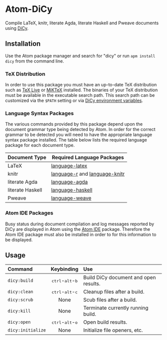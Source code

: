 # Atom-DiCy

Compile LaTeX, knitr, literate Agda, literate Haskell and Pweave documents using
[DiCy][].

## Installation

Use the Atom package manager and search for "dicy" or run `apm install dicy`
from the command line.

### TeX Distribution

In order to use this package you must have an up-to-date TeX distribution such
as [TeX Live][] or [MiKTeX][] installed. The binaries of your TeX distribution
must be available in the executable search path. This search path can be
customized via the `$PATH` setting or via [DiCy environment variables][].

### Language Syntax Packages

The various commands provided by this package depend upon the document grammar
type being detected by Atom. In order for the correct grammar to be detected you
will need to have the appropriate language syntax package installed. The table
below lists the required language package for each document type.

| Document Type    | Required Language Packages            |
|------------------|---------------------------------------|
| LaTeX            | [language-latex][]                    |
| knitr            | [language-r][] and [language-knitr][] |
| literate Agda    | [language-agda][]                     |
| literate Haskell | [language-haskell][]                  |
| Pweave           | [language-weave][]                    |

### Atom IDE Packages

Busy status during document compilation and log messages reported by DiCy are
displayed in Atom using the [Atom IDE][] package. Therefore the Atom IDE package
must also be installed in order to for this information to be displayed.

## Usage

| Command           | Keybinding                                  | Use                                   |
|:------------------|:-------------------------------------------:|:--------------------------------------|
| `dicy:build`      | <kbd>ctrl</kbd>-<kbd>alt</kbd>-<kbd>b</kbd> | Build DiCy document and open results. |
| `dicy:clean`      | <kbd>ctrl</kbd>-<kbd>alt</kbd>-<kbd>c</kbd> | Cleanup files after a build.          |
| `dicy:scrub`      | None                                        | Scub files after a build.             |
| `dicy:kill`       | None                                        | Terminate currently running build.    |
| `dicy:open`       | <kbd>ctrl</kbd>-<kbd>alt</kbd>-<kbd>o</kbd> | Open build results.                   |
| `dicy:initialize` | None                                        | Initialize file openers, etc.         |

[Atom IDE]: https://ide.atom.io/
[DiCy environment variables]: https://yitzchak.github.io/dicy/options#environment-variables
[DiCy]: https://yitzchak.github.io/dicy/
[language-agda]: https://atom.io/packages/language-agda
[language-haskell]: https://atom.io/packages/language-haskell
[language-knitr]: https://atom.io/packages/language-knitr
[language-latex]: https://atom.io/packages/language-latex
[language-r]: https://atom.io/packages/language-r
[language-weave]: https://atom.io/packages/language-weave
[MiKTeX]: http://miktex.org/
[TeX Live]: https://www.tug.org/texlive/
